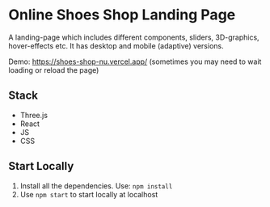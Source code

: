 # Online Shoes Shop Landing Page
A landing-page which includes different components, sliders, 3D-graphics, hover-effects etc. It has desktop and mobile (adaptive) versions.

Demo: https://shoes-shop-nu.vercel.app/ (sometimes you may need to wait loading or reload the page)

## Stack

- Three.js
- React 
- JS
- CSS

## Start Locally
1. Install all the dependencies. Use: `npm install`
2. Use `npm start` to start locally at localhost
